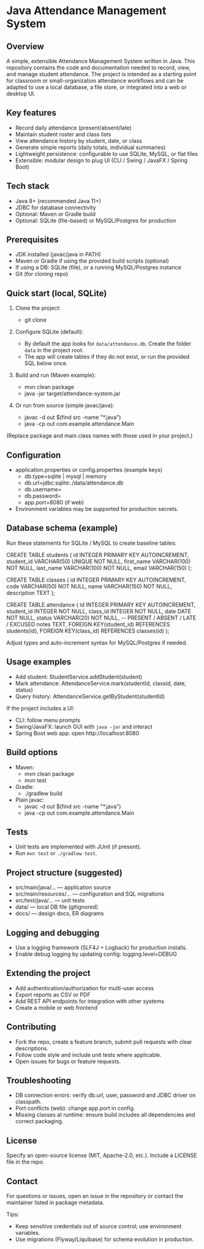 # Java Attendance Management System

## Overview
A simple, extensible Attendance Management System written in Java. This repository contains the code and documentation needed to record, view, and manage student attendance. The project is intended as a starting point for classroom or small-organization attendance workflows and can be adapted to use a local database, a file store, or integrated into a web or desktop UI.

## Key features
- Record daily attendance (present/absent/late)
- Maintain student roster and class lists
- View attendance history by student, date, or class
- Generate simple reports (daily totals, individual summaries)
- Lightweight persistence: configurable to use SQLite, MySQL, or flat files
- Extensible: modular design to plug UI (CLI / Swing / JavaFX / Spring Boot)

## Tech stack
- Java 8+ (recommended Java 11+)
- JDBC for database connectivity
- Optional: Maven or Gradle build
- Optional: SQLite (file-based) or MySQL/Postgres for production

## Prerequisites
- JDK installed (javac/java in PATH)
- Maven or Gradle if using the provided build scripts (optional)
- If using a DB: SQLite (file), or a running MySQL/Postgres instance
- Git (for cloning repo)

## Quick start (local, SQLite)
1. Clone the project:
    - git clone <repo-url>
2. Configure SQLite (default):
    - By default the app looks for `data/attendance.db`. Create the folder `data` in the project root.
    - The app will create tables if they do not exist, or run the provided SQL below once.

3. Build and run (Maven example):
    - mvn clean package
    - java -jar target/attendance-system.jar

4. Or run from source (simple javac/java):
    - javac -d out $(find src -name "*.java")
    - java -cp out com.example.attendance.Main

(Replace package and main class names with those used in your project.)

## Configuration
- application.properties or config.properties (example keys)
  - db.type=sqlite | mysql | memory
  - db.url=jdbc:sqlite:./data/attendance.db
  - db.username=
  - db.password=
  - app.port=8080 (if web)
- Environment variables may be supported for production secrets.

## Database schema (example)
Run these statements for SQLite / MySQL to create baseline tables:

CREATE TABLE students (
  id INTEGER PRIMARY KEY AUTOINCREMENT,
  student_id VARCHAR(50) UNIQUE NOT NULL,
  first_name VARCHAR(100) NOT NULL,
  last_name VARCHAR(100) NOT NULL,
  email VARCHAR(150)
);

CREATE TABLE classes (
  id INTEGER PRIMARY KEY AUTOINCREMENT,
  code VARCHAR(50) NOT NULL,
  name VARCHAR(150) NOT NULL,
  description TEXT
);

CREATE TABLE attendance (
  id INTEGER PRIMARY KEY AUTOINCREMENT,
  student_id INTEGER NOT NULL,
  class_id INTEGER NOT NULL,
  date DATE NOT NULL,
  status VARCHAR(20) NOT NULL, -- PRESENT / ABSENT / LATE / EXCUSED
  notes TEXT,
  FOREIGN KEY(student_id) REFERENCES students(id),
  FOREIGN KEY(class_id) REFERENCES classes(id)
);

Adjust types and auto-increment syntax for MySQL/Postgres if needed.

## Usage examples
- Add student: StudentService.addStudent(student)
- Mark attendance: AttendanceService.mark(studentId, classId, date, status)
- Query history: AttendanceService.getByStudent(studentId)

If the project includes a UI:
- CLI: follow menu prompts
- Swing/JavaFX: launch GUI with `java -jar` and interact
- Spring Boot web app: open http://localhost:8080

## Build options
- Maven:
  - mvn clean package
  - mvn test
- Gradle:
  - ./gradlew build
- Plain javac:
  - javac -d out $(find src -name "*.java")
  - java -cp out com.example.attendance.Main

## Tests
- Unit tests are implemented with JUnit (if present).
- Run `mvn test` or `./gradlew test`.

## Project structure (suggested)
- src/main/java/...        — application source
- src/main/resources/...   — configuration and SQL migrations
- src/test/java/...        — unit tests
- data/                    — local DB file (gitignored)
- docs/                    — design docs, ER diagrams

## Logging and debugging
- Use a logging framework (SLF4J + Logback) for production installs.
- Enable debug logging by updating config: logging.level=DEBUG

## Extending the project
- Add authentication/authorization for multi-user access
- Export reports as CSV or PDF
- Add REST API endpoints for integration with other systems
- Create a mobile or web frontend

## Contributing
- Fork the repo, create a feature branch, submit pull requests with clear descriptions.
- Follow code style and include unit tests where applicable.
- Open issues for bugs or feature requests.

## Troubleshooting
- DB connection errors: verify db.url, user, password and JDBC driver on classpath.
- Port conflicts (web): change app.port in config.
- Missing classes at runtime: ensure build includes all dependencies and correct packaging.

## License
Specify an open-source license (MIT, Apache-2.0, etc.). Include a LICENSE file in the repo.

## Contact
For questions or issues, open an issue in the repository or contact the maintainer listed in package metadata.

Tips:
- Keep sensitive credentials out of source control; use environment variables.
- Use migrations (Flyway/Liquibase) for schema evolution in production.
